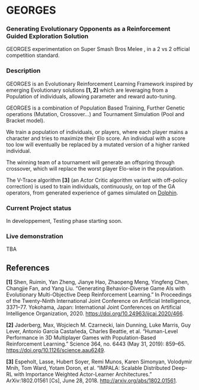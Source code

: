 # GEORGES

### Generating Evolutionary Opponents as a Reinforcement Guided Exploration Solution

GEORGES experimentation on Super Smash Bros Melee , in  a 2 vs 2 official 
competition standard.

### Description

GEORGES is an Evolutionary Reinforcement Learning Framework inspired by emerging Evolutionary
solutions **[1, 2]** which are leveraging from a Population of individuals, allowing parameter
and reward auto-tuning.
 
GEORGES is a combination of Population Based Training, Further Genetic operations
(Mutation, Crossover...) and Tournament Simulation (Pool and Bracket model).

We train a population of individuals, or players, where each player mains a character and tries to
maximize their Elo score.
An individual with a score too low will eventually be replaced by a mutated version of
a higher ranked individual.

The winning team of a tournament will generate an offspring through crossover, which
will replace the worst player Elo-wise in the population.

The V-Trace algorithm **[3]** (an Actor Critic algorithm variant with off-policy correction) is used
to train individuals, continuously, on top of the GA operators, from generated experience of
games simulated on [Dolphin](https://github.com/dolphin-emu/dolphin).

### Current Project status

In developpement,
Testing phase starting soon.

### Live demonstration

TBA

## References

**[1]** Shen, Ruimin, Yan Zheng, Jianye Hao, Zhaopeng Meng, Yingfeng Chen, Changjie Fan, and Yang Liu. “Generating Behavior-Diverse Game AIs with Evolutionary Multi-Objective Deep Reinforcement Learning.” In Proceedings of the Twenty-Ninth International Joint Conference on Artificial Intelligence, 3371–77. Yokohama, Japan: International Joint Conferences on Artificial Intelligence Organization, 2020. https://doi.org/10.24963/ijcai.2020/466.

**[2]** Jaderberg, Max, Wojciech M. Czarnecki, Iain Dunning, Luke Marris, Guy Lever, Antonio Garcia Castañeda, Charles Beattie, et al. “Human-Level Performance in 3D Multiplayer Games with Population-Based Reinforcement Learning.” Science 364, no. 6443 (May 31, 2019): 859–65. https://doi.org/10.1126/science.aau6249.

**[3]** Espeholt, Lasse, Hubert Soyer, Remi Munos, Karen Simonyan, Volodymir Mnih, Tom Ward, Yotam Doron, et al. “IMPALA: Scalable Distributed Deep-RL with Importance Weighted Actor-Learner Architectures.” ArXiv:1802.01561 [Cs], June 28, 2018. http://arxiv.org/abs/1802.01561.
